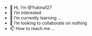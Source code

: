 - 👋 Hi, I’m @Yukina127
- 👀 I’m interested 
- 🌱 I’m currently learning ...
- 💞️ I’m looking to collaborate on nothing
- 📫 How to reach me ...

<!---
Yukina127/Yukina127 is a ✨ special ✨ repository because its `README.md` (this file) appears on your GitHub profile.
You can click the Preview link to take a look at your changes.
--->
